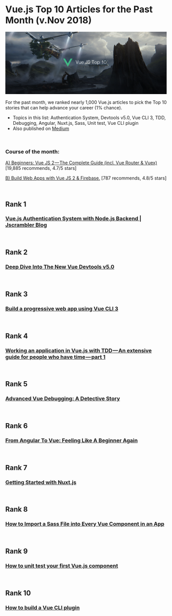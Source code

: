 # Vue.js Top 10 Articles for the Past Month (v.Nov 2018)

<img src="Top10-Nov-Vue.png" width="800" alt="Mybridge"></a>

For the past month, we ranked nearly 1,000 Vue.js articles to pick the Top 10 stories that can help advance your career (1% chance).

* Topics in this list: Authentication System, Devtools v5.0, Vue CLI 3, TDD, Debugging, Angular, Nuxt.js, Sass, Unit test, Vue CLI plugin
* Also published on [Medium](https://goo.gl/iJ3i1E)

<br>

### Course of the month:

[A) Beginners: Vue JS 2 — The Complete Guide (incl. Vue Router & Vuex)](http://bit.ly/2CZ1kvh) [19,885 recommends, 4.7/5 stars]

[B) Build Web Apps with Vue JS 2 & Firebase.](http://bit.ly/2Iqf4p6) [787 recommends, 4.8/5 stars]

<br>

## Rank 1
### [Vue.js Authentication System with Node.js Backend | Jscrambler Blog](https://blog.jscrambler.com/vue-js-authentication-system-with-node-js-backend?utm_source=mybridge&utm_medium=blog&utm_campaign=read_more)


<br>

## Rank 2
### [Deep Dive Into The New Vue Devtools v5.0](https://blog.usejournal.com/new-features-in-vue-devtools-v5-0-and-why-they-are-useful-3ce732fdc7a0?utm_source=mybridge&utm_medium=blog&utm_campaign=read_more)


<br>

## Rank 3
### [Build a progressive web app using Vue CLI 3](https://medium.com/plint-sites/build-a-progressive-web-app-using-vue-cli-3-ba040f202d34?utm_source=mybridge&utm_medium=blog&utm_campaign=read_more)


<br>

## Rank 4
### [Working an application in Vue.js with TDD — An extensive guide for people who have time — part 1](https://medium.com/magnetis-backstage/working-an-application-in-vue-js-with-tdd-an-extensive-guide-for-people-who-have-time-part-1-3be791dafa2b?utm_source=mybridge&utm_medium=blog&utm_campaign=read_more)


<br>

## Rank 5
### [Advanced Vue Debugging: A Detective Story](https://vuejsdevelopers.com/2018/10/16/vue-js-advanced-debugging?utm_source=mybridge&utm_medium=blog&utm_campaign=read_more)


<br>

## Rank 6
### [From Angular To Vue: Feeling Like A Beginner Again](https://dev.to/florimondmanca/from-angular-to-vue-feeling-like-a-beginner-again-1d6h?utm_source=mybridge&utm_medium=blog&utm_campaign=read_more)


<br>

## Rank 7
### [Getting Started with Nuxt.js](https://www.telerik.com/blogs/getting-started-with-nuxtjs?utm_source=mybridge&utm_medium=blog&utm_campaign=read_more)


<br>

## Rank 8
### [How to Import a Sass File into Every Vue Component in an App](https://css-tricks.com/how-to-import-a-sass-file-into-every-vue-component-in-an-app?utm_source=mybridge&utm_medium=blog&utm_campaign=read_more)


<br>

## Rank 9
### [How to unit test your first Vue.js component](https://medium.freecodecamp.org/how-to-unit-test-your-first-vue-js-component-14db6e1e360d?utm_source=mybridge&utm_medium=blog&utm_campaign=read_more)


<br>

## Rank 10
### [How to build a Vue CLI plugin](https://dev.to/vuevixens/how-to-build-a-vue-cli-plugin-3b6b?utm_source=mybridge&utm_medium=blog&utm_campaign=read_more)


                    
